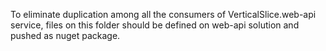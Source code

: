To eliminate duplication among all the consumers of VerticalSlice.web-api service,
files on this folder should be defined on web-api solution and pushed as nuget package.
